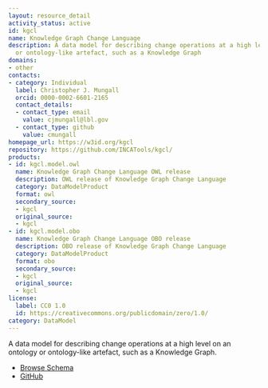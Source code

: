```yaml
---
layout: resource_detail
activity_status: active
id: kgcl
name: Knowledge Graph Change Language
description: A data model for describing change operations at a high level on an ontology
  or ontology-like artefact, such as a Knowledge Graph
domains:
- other
contacts:
- category: Individual
  label: Christopher J. Mungall
  orcid: 0000-0002-6601-2165
  contact_details:
  - contact_type: email
    value: cjmungall@lbl.gov
  - contact_type: github
    value: cmungall
homepage_url: https://w3id.org/kgcl
repository: https://github.com/INCATools/kgcl/
products:
- id: kgcl.model.owl
  name: Knowledge Graph Change Language OWL release
  description: OWL release of Knowledge Graph Change Language
  category: DataModelProduct
  format: owl
  secondary_source:
  - kgcl
  original_source:
  - kgcl
- id: kgcl.model.obo
  name: Knowledge Graph Change Language OBO release
  description: OBO release of Knowledge Graph Change Language
  category: DataModelProduct
  format: obo
  secondary_source:
  - kgcl
  original_source:
  - kgcl
license:
  label: CC0 1.0
  id: https://creativecommons.org/publicdomain/zero/1.0/
category: DataModel
---
```


A data model for describing change operations at a high level on an ontology or ontology-like artefact, such as a Knowledge Graph.
* [Browse Schema](https://cmungall.github.io/knowledge-graph-change-language/)
* [GitHub](https://github.com/cmungall/knowledge-graph-change-language)

